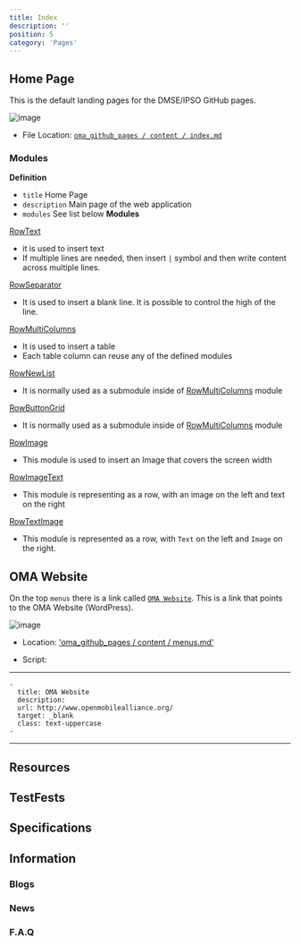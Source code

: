 ```yaml
---
title: Index
description: ''
position: 5
category: 'Pages'
---
```


## Home Page
This is the default landing pages for the DMSE/IPSO GitHub pages.

![image](https://user-images.githubusercontent.com/3258579/145714934-f1f4564e-79db-4b6e-80be-11cae2e10c2c.png)

* File Location: [`oma_github_pages / content / index.md`](https://raw.githubusercontent.com/OpenMobileAlliance/oma_github_pages/main/content/index.md)

### Modules
**Definition**
* `title`         Home Page
* `description`   Main page of the web application
* `modules`       See list below
**Modules**

<a href="./#rowtext" target="_blank">RowText</a>
* it is used to insert text
* If multiple lines are needed, then insert `|` symbol and then write content across multiple lines.

<a href="./#rowseparator" target="_blank">RowSeparator</a>
* It is used to insert a blank line. It is possible to control the high of the line.

<a href="./#rowmulticolumns" target="_blank">RowMultiColumns</a>
* It is used to insert a table
* Each table column can reuse any of the defined modules

<a href="./#rownewlist" target="_blank">RowNewList</a>
* It is normally used as a submodule inside of <a href="./#rowmulticolumns" target="_blank">RowMultiColumns</a> module

<a href="./#rowbuttongrid" target="_blank">RowButtonGrid</a>
* It is normally used as a submodule inside of <a href="./#rowmulticolumns" target="_blank">RowMultiColumns</a> module

<a href="./#rowimage" target="_blank">RowImage</a>
* This module is used to insert an Image that covers the screen width

<a href="./#rowimagetext" target="_blank">RowImageText</a>
* This module is representing as a row, with an image on the left and text on the right

<a href="./#rowtextimage" target="_blank">RowTextImage</a>
* This module is represented as a row, with `Text` on the left and `Image` on the right.




## OMA Website

On the top `menus` there is a link called [`OMA Website`](https://omaspecworks.org/). This is a link that points to the OMA Website (WordPress). 

![image](https://user-images.githubusercontent.com/3258579/145714818-ed1e695a-81b7-4b2a-8ae4-b4df5345ce26.png)

* Location: ['oma_github_pages / content / menus.md'](https://raw.githubusercontent.com/OpenMobileAlliance/oma_github_pages/main/content/menus.md)

* Script: 
---
    - 
      title: OMA Website
      description: 
      url: http://www.openmobilealliance.org/
      target: _blank
      class: text-uppercase
    -
---

## Resources

## TestFests

## Specifications

## Information
### Blogs

### News

### F.A.Q

